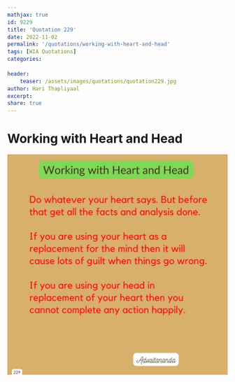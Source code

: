 ```yaml
---
mathjax: true
id: 9229
title: 'Quotation 229'
date: 2022-11-02
permalink: '/quotations/working-with-heart-and-head'
tags: [WIA Quotations] 
categories: 

header:
    teaser: /assets/images/quotations/quotation229.jpg
author: Hari Thapliyaal 
excerpt:
share: true 
---
```


# Working with Heart and Head

![Working with Heart and Head](/assets/images/quotations/quotation229.jpg)
